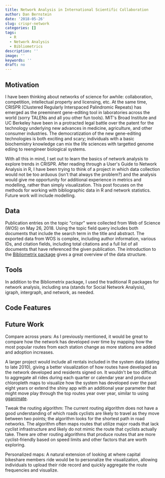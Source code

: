 ```yaml
---
title: Network Analysis in International Scientific Collaboration
author: Dan Bernstein
date: '2018-05-26'
slug: crispr-network
categories: []
tags:
  - R
  - Network Analysis
  - Bibliometrics
description: ''
image: ''
keywords: ''
draft: no
---
```


## **Motivation**
I have been thinking about networks of science for awhile: collaboration, competition, intellectual property and licensing, etc. At the same time, CRISPR (Clustered Regularly Interspaced Palindromic Repeats) has emerged as the preeminent gene-editing tool in laboratories across the world (sorry TALENs and all you other fun tools). MIT's Broad Institute and UC Berkeley have been in a protracted legal battle over the patent for the technology underlying new advances in medicine, agriculture, and other consumer industries. The democratization of the new gene-editing technologies is both exciting and scary; individuals with a basic biochemistry knowledge can mix the life sciences with targetted genome ediing to reengineer biological systems. 

With all this in mind, I set out to learn the basics of network analysis to explore trends in CRISPR. After reading through a User's Guide to Network Analysis in R, I have been trying to think of a project in which data collection would not be too arduous (isn't that always the problem?) and the analysis would give me opportunity for additional experience in metrics and modelling, rather than simply visualization. This post focuses on the methods for working with bibliographic data in R and network statistics. Future work will include modelling.


## **Data**  
Publication entries on the topic "crispr" were collected from Web of Science (WOS) on May 26, 2018. Using the topic field query includes both documents that include the search term in the title and abstract. The exported data from WOS is complex, including author information, various IDs, and citation fields, including total citations and a full list of all documents that have referenced the given publication. The introduction to the [Bibliometrix package](https://cran.r-project.org/web/packages/bibliometrix/vignettes/bibliometrix-vignette.html) gives a great overview of the data structure. 

## **Tools**

In addition to the Bibliometrix package, I used the traditional R packages for network analysis, including sna (stands for Social Network Analysis), igraph, intergraph, and network, as needed.

## **Code Features**  

## **Future Work**

Compare across years: As I previously mentioned, it would be great to compare how the network has developed over time by mapping how the most popular routes from each station change as more stations are added and adoption increases. 

A larger project would include all rentals included in the system data (dating to late 2010), giving a better visualization of how routes have developed as the network developed and residents signed on. It wouldn't be too difficult to aggregate all rides during each quarter
or calendar year and produce chloropleth maps to visualize how the system has developed
over the past eight years or extend the shiny app with an additional year parameter that might move play through the top routes year over year, similar to using [gganimate](https://github.com/dgrtwo/gganimate).


Tweak the routing algorithm: The current routing algorithm does not have a good understanding of which roads cyclists are likely to travel as they move between two points; the algorithm looks for the shortest path in road networks. The algorithm often maps routes that utilize major roads that lack cyclist infrastructure and likely do not mimic the route that cyclists actually take. There are other routing algorithms that produce routes that are more cyclist-friendly based on speed limits and other factors that are worth exploring.

Personalized maps: A natural extension of looking at where capital bikeshare members ride would be to personalize the visualization, allowing individuals to upload their ride record and quickly aggregate the route frequencies and visualize. 


